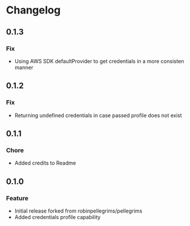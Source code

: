 # Changelog

## 0.1.3
### Fix
* Using AWS SDK defaultProvider to get credentials in a more consisten manner
  
## 0.1.2
### Fix
* Returning undefined credentials in case passed profile does not exist

## 0.1.1
### Chore
* Added credits to Readme

## 0.1.0
### Feature

* Initial release forked from robinpellegrims/pellegrims
* Added credentials profile capability